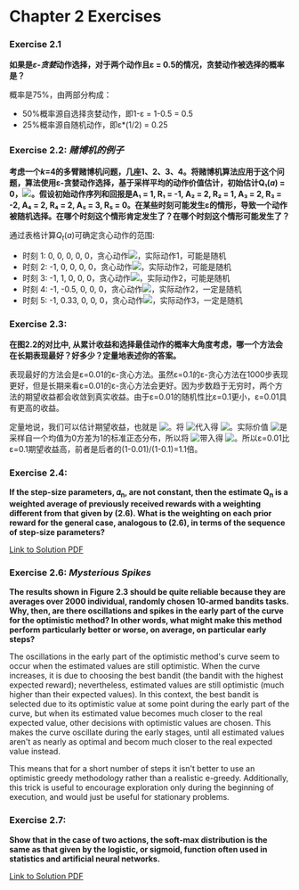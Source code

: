 # Chapter 2 Exercises
### Exercise 2.1
**如果是*ε-贪婪*动作选择，对于两个动作且ε = 0.5的情况，贪婪动作被选择的概率是？**

概率是75%，由两部分构成：
- 50%概率源自选择贪婪动作，即1-ε = 1-0.5 = 0.5
- 25%概率源自随机动作，即ε*(1/2) = 0.25


### Exercise 2.2: *赌博机的例子*
**考虑一个*k*=4的多臂赌博机问题，几座1、2、3、4。将赌博机算法应用于这个问题，算法使用ε-贪婪动作选择，基于采样平均的动作价值估计，初始估计Q₁(*a*) = 0，<img src="https://render.githubusercontent.com/render/math?math=\forall a">。假设初始动作序列和回报是A₁ = 1, R₁ = -1, A₂ = 2, R₂ = 1, A₃ = 2, R₃ = -2, A₄ = 2, R₄ = 2, A₅ = 3, R₅ = 0。在某些时刻可能发生ε的情形，导致一个动作被随机选择。在哪个时刻这个情形肯定发生了？在哪个时刻这个情形可能发生了？**

通过表格计算$Q_t(a)$可确定贪心动作的范围:

   * 时刻 1:  0, 0, 0, 0, 0，贪心动作<img src="https://render.githubusercontent.com/render/math?math=\in\{1,2,3,4,5\}">，实际动作1，可能是随机
   * 时刻 2:  -1, 0, 0, 0, 0，贪心动作<img src="https://render.githubusercontent.com/render/math?math=\in\{2,3,4,5\}">，实际动作2，可能是随机
   * 时刻 3:  -1, 1, 0, 0, 0，贪心动作<img src="https://render.githubusercontent.com/render/math?math=\in\{2\}">，实际动作2，可能是随机
   * 时刻 4:  -1, -0.5, 0, 0, 0，贪心动作<img src="https://render.githubusercontent.com/render/math?math=\in\{3,4,5\}">，实际动作2，一定是随机
   * 时刻 5:  -1, 0.33, 0, 0, 0，贪心动作<img src="https://render.githubusercontent.com/render/math?math=\in\{2\}">，实际动作3，一定是随机

### Exercise 2.3:
**在图2.2的对比中, 从累计收益和选择最佳动作的概率大角度考虑，哪一个方法会在长期表现最好？好多少？定量地表述你的答案。**

表现最好的方法会是ε=0.01的ε-贪心方法。虽然ε=0.1的ε-贪心方法在1000步表现更好，但是长期来看ε=0.01的ε-贪心方法会更好。因为步数趋于无穷时，两个方法的期望收益都会收敛到真实收益。由于ε=0.01的随机性比ε=0.1更小，ε=0.01具有更高的收益。

定量地说，我们可以估计期望收益，也就是<!-- $\mathbb{E}^{\epsilon}[R_t]=(1-\epsilon)\max_a Q_t(a) + \epsilon \sum_{i=1}^{10} Q_t(i)$ --> <img style="transform: translateY(0.1em); background: white;" src="https://render.githubusercontent.com/render/math?math=%5Cmathbb%7BE%7D%5E%7B%5Cepsilon%7D%5BR_t%5D%3D(1-%5Cepsilon)%5Cmax_a%20Q_t(a)%20%2B%20%5Cepsilon%20%5Csum_%7Bi%3D1%7D%5E%7B10%7D%20Q_t(i)">。将<!-- $Q_{t}(a)=q_*(a)$ --> <img style="transform: translateY(0.1em); background: white;" src="https://render.githubusercontent.com/render/math?math=Q_%7Bt%7D(a)%3Dq_*(a)">代入得<!-- $\mathbb{E}^{\epsilon}[R_t]=(1-\epsilon)\max_a q_*(a) + \epsilon \sum_{i=1}^{10} q_*(i)$ --> <img style="transform: translateY(0.1em); background: white;" src="https://render.githubusercontent.com/render/math?math=%5Cmathbb%7BE%7D%5E%7B%5Cepsilon%7D%5BR_t%5D%3D(1-%5Cepsilon)%5Cmax_a%20q_*(a)%20%2B%20%5Cepsilon%20%5Csum_%7Bi%3D1%7D%5E%7B10%7D%20q_*(i)">。实际价值<!-- $q_*(a)$ --> <img style="transform: translateY(0.1em); background: white;" src="https://render.githubusercontent.com/render/math?math=q_*(a)">是采样自一个均值为0方差为1的标准正态分布，所以将<!-- $\sum_{i=1}^{10} q_*(i)=0$ --> <img style="transform: translateY(0.1em); background: white;" src="https://render.githubusercontent.com/render/math?math=%5Csum_%7Bi%3D1%7D%5E%7B10%7D%20q_*(i)%3D0">带入得<!-- $\mathbb{E}^{\epsilon}[R_t]=(1-\epsilon)\max_a q_*(a)$ --> <img style="transform: translateY(0.1em); background: white;" src="https://render.githubusercontent.com/render/math?math=%5Cmathbb%7BE%7D%5E%7B%5Cepsilon%7D%5BR_t%5D%3D(1-%5Cepsilon)%5Cmax_a%20q_*(a)">。所以ε=0.01比ε=0.1期望收益高，前者是后者的(1-0.01)/(1-0.1)=1.1倍。

### Exercise 2.4:
**If the step-size parameters, 𝛼<sub>n</sub>, are not constant, then the estimate Q<sub>n</sub> is a weighted average of previously received rewards with a weighting different from that given by (2.6). What is the weighting on each prior reward for the general case, analogous to (2.6), in terms of the sequence of step-size parameters?**

[Link to Solution PDF](./2.4.pdf)

<!-- [![alt text](./2.4.pdf  "Soliution to Problem 2.4")] (./2.4.pdf) -->

### Exercise 2.6: *Mysterious Spikes*
**The results shown in Figure 2.3 should be quite reliable because they are averages over 2000 individual, randomly chosen 10-armed bandits tasks. Why, then, are there oscillations and spikes in the early part of the curve for the optimistic method? In other words, what might make this method perform particularly better or worse, on average, on particular early steps?**

The oscillations in the early part of the optimistic method's curve seem to occur when the estimated values are still optimistic. When the curve increases, it is due to choosing the best bandit (the bandit with the highest expected reward); nevertheless, estimated values are still optimistic (much higher than their expected values). In this context, the best bandit is selected due to its optimistic value at some point during the early part of the curve, but when its estimated value becomes much closer to the real expected value, other decisions with optimistic values are chosen. This makes the curve oscillate during the early stages, until all estimated values aren't as nearly as optimal and becom much closer to the real expected value instead.

This means that for a short number of steps it isn't better to use an optimistic greedy methodology rather than a realistic e-greedy. Additionally, this trick is useful to encourage exploration only during the beginning of execution, and would just be useful for stationary problems.


### Exercise 2.7:
**Show that in the case of two actions, the soft-max distribution is the same as that given by the logistic, or sigmoid, function often used in statistics and artificial neural networks.**


[Link to Solution PDF](./2.7.pdf)

<!-- [![alt text](./2.7.pdf  "Soliution to Problem 2.4")] (./2.7.pdf) -->

